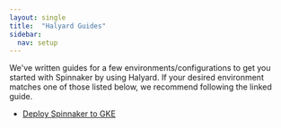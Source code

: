 ```yaml
---
layout: single
title:  "Halyard Guides"
sidebar:
  nav: setup
---
```


We've written guides for a few environments/configurations to get you started
with Spinnaker by using Halyard. If your desired environment matches one of 
those listed below, we recommend following the linked guide. 

* [Deploy Spinnaker to GKE](/guides/tutorials/codelabs/halyard-getting-started)
